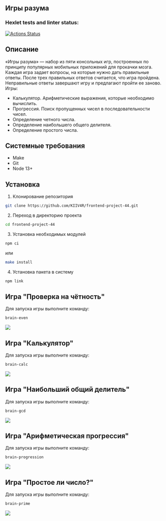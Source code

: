 ## Игры разума

### Hexlet tests and linter status:

[![Actions Status](https://github.com/KIIV4R/frontend-project-44/actions/workflows/hexlet-check.yml/badge.svg)](https://github.com/KIIV4R/frontend-project-44/actions)

## Описание

«Игры разума» — набор из пяти консольных игр, построенных по принципу популярных мобильных приложений для прокачки мозга. Каждая игра задает вопросы, на которые нужно дать правильные ответы. После трех правильных ответов считается, что игра пройдена. Неправильные ответы завершают игру и предлагают пройти ее заново. Игры:

- Калькулятор. Арифметические выражения, которые необходимо вычислить.
- Прогрессия. Поиск пропущенных чисел в последовательности чисел.
- Определение четного числа.
- Определение наибольшего общего делителя.
- Определение простого числа.

## Системные требования

- Make
- Git
- Node 13+

## Установка

1. Клонирование репозитория

```bash
git clone https://github.com/KIIV4R/frontend-project-44.git
```

2. Переход в директорию проекта

```bash
cd frontend-project-44
```

3. Установка необходимых модулей

```bash
npm ci
```

или

```bash
make install
```

4. Установка пакета в систему

```bash
npm link
```

## Игра "Проверка на чётность"

Для запуска игры выполните команду:

```bash
brain-even
```

<a href="https://asciinema.org/a/YodEWGwCYxVU2tIp1CLpVRpHr" target="_blank"><img src="https://asciinema.org/a/YodEWGwCYxVU2tIp1CLpVRpHr.svg" /></a>

## Игра "Калькулятор"

Для запуска игры выполните команду:

```bash
brain-calc
```

<a href="https://asciinema.org/a/YodEWGwCYxVU2tIp1CLpVRpHr" target="_blank"><img src="https://asciinema.org/a/YodEWGwCYxVU2tIp1CLpVRpHr.svg" /></a>

## Игра "Наибольший общий делитель"

Для запуска игры выполните команду:

```bash
brain-gcd
```

<a href="https://asciinema.org/a/Zs25cMOjyjTOc1Br6O3XQMDLD" target="_blank"><img src="https://asciinema.org/a/Zs25cMOjyjTOc1Br6O3XQMDLD.svg" /></a>
</td>

## Игра "Арифметическая прогрессия"

Для запуска игры выполните команду:

```bash
brain-progression
```

<a href="https://asciinema.org/a/5McvTwW3Qr4jXq284JNYF3BzH" target="_blank"><img src="https://asciinema.org/a/5McvTwW3Qr4jXq284JNYF3BzH.svg" /></a>

## Игра "Простое ли число?"

Для запуска игры выполните команду:

```bash
brain-prime
```

<a href="https://asciinema.org/a/WqGx6rcBgT71h6TnRlLZK5c72" target="_blank"><img src="https://asciinema.org/a/WqGx6rcBgT71h6TnRlLZK5c72.svg" /></a>
